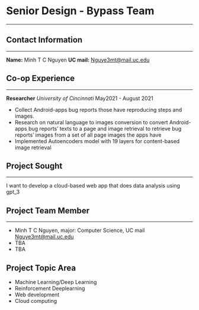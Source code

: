 # Senior Design - **Bypass** Team
---
## Contact Information 
---
**Name:** Minh T C Nguyen
**UC mail:** Nguye3mt@mail.uc.edu

## Co-op Experience 
---
**Researcher**
*University of Cincinnati* May2021 - August 2021
+ Collect Android-apps bug reports those have reproducing steps and images.
+ Research on natural language to images conversion to convert Android-apps bug reports’ texts to a page and image retrieval to retrieve bug reports’ images from a set of all page images the apps have
+ Implemented Autoencoders model with 19 layers for content-based image retrieval

## Project Sought
---
I want to develop a cloud-based web app that does data analysis using gpt_3

## Project Team Member
---
+ Minh T C Nguyen, major: Computer Science, UC mail Nguye3mt@mail.uc.edu
+ TBA
+ TBA

## Project Topic Area
+ Machine Learning/Deep Learning
+ Reinforcement Deeplearning
+ Web development
+ Cloud computing
